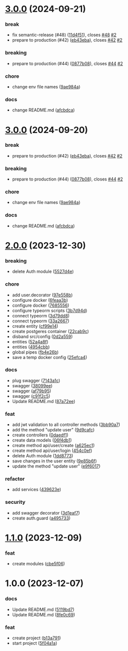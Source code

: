# [3.0.0](https://github.com/GRD-1/CueCards-backend-demo/compare/v2.0.0...v3.0.0) (2024-09-21)


### break

* fix semantic-release (#48) ([11d4f51](https://github.com/GRD-1/CueCards-backend-demo/commit/11d4f516e8ac803790716493613d5348e63a26ca)), closes [#48](https://github.com/GRD-1/CueCards-backend-demo/issues/48) [#2](https://github.com/GRD-1/CueCards-backend-demo/issues/2)
* prepare to production (#42) ([eb43eba](https://github.com/GRD-1/CueCards-backend-demo/commit/eb43eba0da4c75ab0ce9197d1e65f301a1891ca8)), closes [#42](https://github.com/GRD-1/CueCards-backend-demo/issues/42) [#2](https://github.com/GRD-1/CueCards-backend-demo/issues/2)

### breaking

* prepare to production (#44) ([0877b08](https://github.com/GRD-1/CueCards-backend-demo/commit/0877b0863e2d8ae0bcc3d4b89a529f4fb22aa81e)), closes [#44](https://github.com/GRD-1/CueCards-backend-demo/issues/44) [#2](https://github.com/GRD-1/CueCards-backend-demo/issues/2)

### chore

* change env file names ([9ae984a](https://github.com/GRD-1/CueCards-backend-demo/commit/9ae984adeee615959b70559bb8191a5fbc5940fc))

### docs

* change README.md ([afcbdca](https://github.com/GRD-1/CueCards-backend-demo/commit/afcbdca8e4f494c045040c0b4829e384947bc2c6))

# [3.0.0](https://github.com/GRD-1/CueCards-backend-demo/compare/v2.0.0...v3.0.0) (2024-09-20)


### break

* prepare to production (#42) ([eb43eba](https://github.com/GRD-1/CueCards-backend-demo/commit/eb43eba0da4c75ab0ce9197d1e65f301a1891ca8)), closes [#42](https://github.com/GRD-1/CueCards-backend-demo/issues/42) [#2](https://github.com/GRD-1/CueCards-backend-demo/issues/2)

### breaking

* prepare to production (#44) ([0877b08](https://github.com/GRD-1/CueCards-backend-demo/commit/0877b0863e2d8ae0bcc3d4b89a529f4fb22aa81e)), closes [#44](https://github.com/GRD-1/CueCards-backend-demo/issues/44) [#2](https://github.com/GRD-1/CueCards-backend-demo/issues/2)

### chore

* change env file names ([9ae984a](https://github.com/GRD-1/CueCards-backend-demo/commit/9ae984adeee615959b70559bb8191a5fbc5940fc))

### docs

* change README.md ([afcbdca](https://github.com/GRD-1/CueCards-backend-demo/commit/afcbdca8e4f494c045040c0b4829e384947bc2c6))

# [2.0.0](https://github.com/GRD-1/CueCards-demo/compare/v1.1.0...v2.0.0) (2023-12-30)


### breaking

* delete Auth module ([5527d4e](https://github.com/GRD-1/CueCards-demo/commit/5527d4e7d7cfde3ef4d9d023d2067ed832f02a6b))

### chore

* add user.decorator ([97e558b](https://github.com/GRD-1/CueCards-demo/commit/97e558b86736e33b4e0ac8e9d79013790318c2ac))
* configure docker ([6feaa3b](https://github.com/GRD-1/CueCards-demo/commit/6feaa3b63b2cc148f830c49c4f20b33b7ad1a1d9))
* configure docker ([7685556](https://github.com/GRD-1/CueCards-demo/commit/7685556bd07cb0dabf70a5a0e1f62df6df224c1b))
* configure typeorm scripts ([3b7d94d](https://github.com/GRD-1/CueCards-demo/commit/3b7d94daa6964015f40296b6afe3b674019fb375))
* connect typeorm ([3d79dd8](https://github.com/GRD-1/CueCards-demo/commit/3d79dd8cf57d9e475c9002d206b182bde5aa2669))
* connect typeorm ([33a2667](https://github.com/GRD-1/CueCards-demo/commit/33a266794fee50c0214098e628082270f6515bba))
* create entity ([cf99e14](https://github.com/GRD-1/CueCards-demo/commit/cf99e14d9a0c5423c359e3793f03525a1f75ba93))
* create postgeres container ([22cab9c](https://github.com/GRD-1/CueCards-demo/commit/22cab9ca6e67c3bd4f8a6dd42ddc77214555593a))
* disband src/config ([0d2a559](https://github.com/GRD-1/CueCards-demo/commit/0d2a559a065229200ed8f95d90a78c853702f47f))
* entities ([52a4a8f](https://github.com/GRD-1/CueCards-demo/commit/52a4a8f02e40695bd48fd020eea6159f6e1b79d4))
* entities ([4954cbb](https://github.com/GRD-1/CueCards-demo/commit/4954cbb393ef29aa86f5c708920f684f8afd664f))
* global pipes ([fb4e26b](https://github.com/GRD-1/CueCards-demo/commit/fb4e26bb9e8fa729a54c1acfe04ea25bb036bf5e))
* save a temp docker config ([25efca4](https://github.com/GRD-1/CueCards-demo/commit/25efca46b99d9bec73b03198a485bfab0d7ff4f7))

### docs

* plug swagger ([7143a1c](https://github.com/GRD-1/CueCards-demo/commit/7143a1ce96160b9ec106e14bc3c3d1c6ea74b1ec))
* swagger ([38099ee](https://github.com/GRD-1/CueCards-demo/commit/38099ee837b7aa8f05a514a5a06fa4f6a3902dc3))
* swagger ([af79b95](https://github.com/GRD-1/CueCards-demo/commit/af79b951d39645e72aa4e832b782e41d7f25e255))
* swagger ([c91f2c5](https://github.com/GRD-1/CueCards-demo/commit/c91f2c53c93799669728d4a6e4d066b891a5e4d9))
* Update README.md ([87a72ee](https://github.com/GRD-1/CueCards-demo/commit/87a72eec14c093a3608aa846c805b3a6b7470129))

### feat

* add jwt validation to all controller methods ([3bb90a7](https://github.com/GRD-1/CueCards-demo/commit/3bb90a7d620cec2f014ea80aa494ef8a74f0c99a))
* add the method "update user" ([9d9cafc](https://github.com/GRD-1/CueCards-demo/commit/9d9cafce63999dd73dcbf9d38639142fa78c5c75))
* create controllers ([0daedf1](https://github.com/GRD-1/CueCards-demo/commit/0daedf1473058c35124d64c0e21baa61883fbb50))
* create data models ([06f4db1](https://github.com/GRD-1/CueCards-demo/commit/06f4db1de96627e5ef4bc7f2aef88abd56759a69))
* create method api/user/create ([a625ec1](https://github.com/GRD-1/CueCards-demo/commit/a625ec19fec7d4d5f6a4d014b0085bdbe2a48b2c))
* create method api/user/login ([454c0ef](https://github.com/GRD-1/CueCards-demo/commit/454c0ef27f3b4931c8c706c95636bfac5c22cd60))
* delete Auth module ([1dd8773](https://github.com/GRD-1/CueCards-demo/commit/1dd8773361214d254b5f621987cbdf1f47a57dfe))
* save changes in the user entity ([9e85b6f](https://github.com/GRD-1/CueCards-demo/commit/9e85b6f2214f58b05353e09376f33f2bf65eb9c2))
* update the method "update user" ([e9f6017](https://github.com/GRD-1/CueCards-demo/commit/e9f60179c3d86308199433fcffd7786e26f6f1eb))

### refactor

* add services ([439623e](https://github.com/GRD-1/CueCards-demo/commit/439623ed41d9c419eac4824a55307598203f320c))

### security

* add swagger decorator ([3d1eaf7](https://github.com/GRD-1/CueCards-demo/commit/3d1eaf799f3cee2a75f1f9121f58315f8d95412c))
* create auth.guard ([a495733](https://github.com/GRD-1/CueCards-demo/commit/a495733adceb3232932a2455ff328b2248dc9bad))

# [1.1.0](https://github.com/GRD-1/CueCards-demo/compare/v1.0.0...v1.1.0) (2023-12-09)


### feat

* create modules ([cbe5f06](https://github.com/GRD-1/CueCards-demo/commit/cbe5f06d6d649296461969e6df803d794c949926))

# 1.0.0 (2023-12-07)


### docs

* Update README.md ([5119bd7](https://github.com/GRD-1/CueCards-demo/commit/5119bd74dad867b2ef77678ef06dc6fd2a8679f5))
* Update README.md ([8fe0c69](https://github.com/GRD-1/CueCards-demo/commit/8fe0c699fdb2f0e3027d2647cd06612d0e0b7b42))

### feat

* create project ([b13a791](https://github.com/GRD-1/CueCards-demo/commit/b13a791fedea6807c58135425d22a748e7553822))
* start project ([5f04a1a](https://github.com/GRD-1/CueCards-demo/commit/5f04a1a4d18ae77ba157f5fa626c407ecbb0089f))
